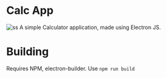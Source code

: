# Calc App
![ss](https://github.com/Saadat28Ali/Calc-App/assets/119609356/aff44897-7d14-4fad-acbd-ce59e0eeff46)
 A simple Calculator application, made using Electron JS.

# Building
 Requires NPM, electron-builder.
 Use `npm run build`
